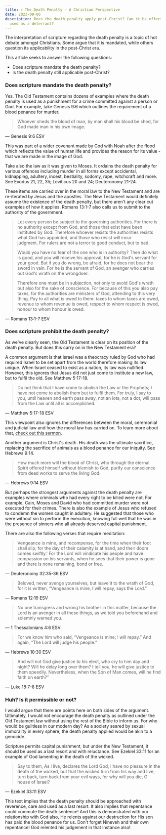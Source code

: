 ```yaml
---
title: 💀 The Death Penalty - A Christian Perspective
date: 2023-09-06
description: Does the death penalty apply post-Christ? Can it be effectively
  used as a deterrant?
---
```


The interpretation of scripture regarding the death penalty is a topic of hot debate amongst Christians. Some argue that it is mandated, while others question its applicability in the post-Christ era.

This article seeks to answer the following questions:

- Does scripture mandate the death penalty?
- Is the death penalty still applicable post-Christ?

### Does scripture mandate the death penalty?

Yes. The Old Testament contains dozens of examples where the death penalty is used as a punishment for a crime committed against a person or God. For example, take Genesis 9:6 which outlines the requirement of a blood penance for murder.

> Whoever sheds the blood of man, by man shall his blood be shed, for God made man in his own image.

— Genesis 9:6 ESV

This was part of a wider covenant made by God with Noah after the flood which reflects the value of human life and provides the reason for its value - that we are made in the image of God.

Take also the law as it was given to Moses. It ordains the death penalty for various offences including murder in all forms except accidental, kidnapping, adultery, incest, bestiality, sodomy, rape, witchcraft and more. See Exodus 21, 22, 35; Leviticus 20 and 24; Deuteronomy 21-24.

These items are carried over in the moral law to the New Testament and are re-iterated by Jesus and the apostles. The New Testament would definitely assume the existence of the death penalty, but there aren't any clear cut examples of how it applies. Romans 13:1-7 also calls us to submit to the authority of the government.

> Let every person be subject to the governing authorities. For there is no authority except from God, and those that exist have been instituted by God. Therefore whoever resists the authorities resists what God has appointed, and those who resist will incur judgment. For rulers are not a terror to good conduct, but to bad.
>
> Would you have no fear of the one who is in authority? Then do what is good, and you will receive his approval, for he is God's servant for your good. But if you do wrong, be afraid, for he does not bear the sword in vain. For he is the servant of God, an avenger who carries out God's wrath on the wrongdoer.
>
> Therefore one must be in subjection, not only to avoid God's wrath but also for the sake of conscience. For because of this you also pay taxes, for the authorities are ministers of God, attending to this very thing. Pay to all what is owed to them: taxes to whom taxes are owed, revenue to whom revenue is owed, respect to whom respect is owed, honour to whom honour is owed.

— Romans 13:1-7 ESV

### Does scripture prohibit the death penalty?

As we've clearly seen, the Old Testament is clear on its position of the death penalty. But does this carry on in the New Testament era?

A common argument is that Israel was a theocracy ruled by God who had required Israel to be set apart from the world therefore making its law unique. When Israel ceased to exist as a nation, its law was nullified. However, this ignores that Jesus did not just come to institute a new law, but to fulfil the old. See Matthew 5:17-18.

> Do not think that I have come to abolish the Law or the Prophets; I have not come to abolish them but to fulfil them. For truly, I say to you, until heaven and earth pass away, not an iota, not a dot, will pass from the Law until all is accomplished.

— Matthew 5:17-18 ESV

This viewpoint also ignores the differences between the moral, ceremonial and judicial law and how the moral law has carried on. To learn more about that, [check out this sermon](https://www.youtube.com/watch?v=Ohz_Z4yJyKM&list=PLp88AentmvGOYgMkbg7U3OAr5z0ph16_i&index=10).

Another argument is Christ's death. His death was the ultimate sacrifice, replacing the sacrifice of animals as a blood penance for our iniquity. See Hebrews 9:14.

> How much more will the blood of Christ, who through the eternal Spirit offered himself without blemish to God, purify our conscience from dead works to serve the living God.

— Hebrews 9:14 ESV

But perhaps the strongest arguments against the death penalty are examples where criminals who had every right to be killed were not. For example, Cain, Moses and David who had committed murder were not executed for their crimes. There is also the example of Jesus who refused to condemn the women caught in adultery. He suggested that those who were without sin to perform the execution, knowing full well that he was in the presence of sinners who all already deserved capital punishment.

There are also the following verses that require meditation:

> Vengeance is mine, and recompense, for the time when their foot shall slip; for the day of their calamity is at hand, and their doom comes swiftly.’ For the Lord will vindicate his people and have compassion on his servants, when he sees that their power is gone and there is none remaining, bond or free.

— Deuteronomy 32:35-36 ESV

> Beloved, never avenge yourselves, but leave it to the wrath of God, for it is written, “Vengeance is mine, I will repay, says the Lord.”

— Romans 12:19 ESV

> No one transgress and wrong his brother in this matter, because the Lord is an avenger in all these things, as we told you beforehand and solemnly warned you.

— 1 Thessalonians 4:6 ESV

> For we know him who said, “Vengeance is mine; I will repay.” And again, “The Lord will judge his people.”

— Hebrews 10:30 ESV

> And will not God give justice to his elect, who cry to him day and night? Will he delay long over them? I tell you, he will give justice to them speedily. Nevertheless, when the Son of Man comes, will he find faith on earth?”

— Luke 18:7-8 ESV

### Huh? Is it permissible or not?

I would argue that there are points here on both sides of the argument. Ultimately, I would not encourage the death penalty as outlined under the Old Testament law without using the rest of the Bible to inform us. For who would be guiltless in our modern day? As a society seared by sexual immorality in every sphere, the death penalty applied would be akin to a genocide.

Scripture permits capital punishment, but under the New Testament, it should be used as a last resort and with reluctance. See Ezekiel 33:11 for an example of God lamenting in the death of the wicked.

> Say to them, As I live, declares the Lord God, I have no pleasure in the death of the wicked, but that the wicked turn from his way and live; turn back, turn back from your evil ways, for why will you die, O house of Israel?

— Ezekiel 33:11 ESV

This text implies that the death penalty should be approached with reverence, care and used as a last resort. It also implies that repentance could commute the death sentence! And this is demonstrated with our relationship with God also, He relents against our destruction for His son has paid the blood penance for us. Don't forget Nineveh and their own repentance! God relented his judgement in that instance also!

